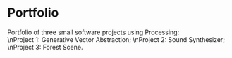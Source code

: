 # Portfolio
Portfolio of three small software projects using Processing:  
\nProject 1: Generative Vector Abstraction; 
\nProject 2: Sound Synthesizer; 
\nProject 3: Forest Scene.
